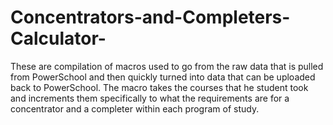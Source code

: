 # Concentrators-and-Completers-Calculator-
These are compilation of macros used to go from the raw data that is pulled from PowerSchool and then quickly turned into data that can be uploaded back to PowerSchool.  The macro takes the courses that he student took and increments them specifically to what the requirements are for a concentrator and a completer within each program of study.  
